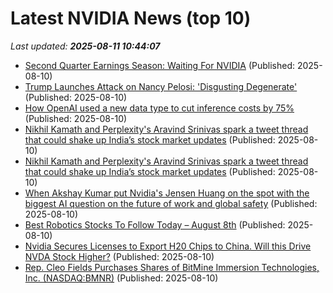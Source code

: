 # Latest NVIDIA News (top 10)
_Last updated: **2025-08-11 10:44:07**_

- [Second Quarter Earnings Season: Waiting For NVIDIA](https://www.forbes.com/sites/bill_stone/2025/08/10/second-quarter-earnings-season-waiting-for-nvidia/) (Published: 2025-08-10)
- [Trump Launches Attack on Nancy Pelosi: 'Disgusting Degenerate'](https://www.newsweek.com/trump-launches-attack-nancy-pelosi-disgusting-degenerate-2111343) (Published: 2025-08-10)
- [How OpenAI used a new data type to cut inference costs by 75%](https://www.theregister.com/2025/08/10/openai_mxfp4/) (Published: 2025-08-10)
- [Nikhil Kamath and Perplexity's Aravind Srinivas spark a tweet thread that could shake up India’s stock market updates](https://economictimes.indiatimes.com/news/new-updates/nikhil-kamath-and-perplexitys-aravind-srinivas-spark-a-tweet-thread-that-could-shake-up-indias-stock-market-updates/articleshow/123215853.cms) (Published: 2025-08-10)
- [Nikhil Kamath and Perplexity's Aravind Srinivas spark a tweet thread that could shake up India’s stock market updates](https://economictimes.indiatimes.com/tech/technology/nikhil-kamath-and-perplexitys-aravind-srinivas-spark-a-tweet-thread-that-could-shake-up-indias-stock-market-updates/articleshow/123216763.cms) (Published: 2025-08-10)
- [When Akshay Kumar put Nvidia's Jensen Huang on the spot with the biggest AI question on the future of work and global safety](https://economictimes.indiatimes.com/magazines/panache/when-akshay-kumar-put-nvidias-jensen-huang-on-the-spot-with-the-biggest-ai-question-on-the-future-of-work-and-global-safety/articleshow/123215717.cms) (Published: 2025-08-10)
- [Best Robotics Stocks To Follow Today – August 8th](https://www.etfdailynews.com/2025/08/10/best-robotics-stocks-to-follow-today-august-8th/) (Published: 2025-08-10)
- [Nvidia Secures Licenses to Export H20 Chips to China. Will this Drive NVDA Stock Higher?](https://biztoc.com/x/b0be0093716fe9c6) (Published: 2025-08-10)
- [Rep. Cleo Fields Purchases Shares of BitMine Immersion Technologies, Inc. (NASDAQ:BMNR)](https://www.etfdailynews.com/2025/08/10/rep-cleo-fields-purchases-shares-of-bitmine-immersion-technologies-inc-nasdaqbmnr/) (Published: 2025-08-10)
